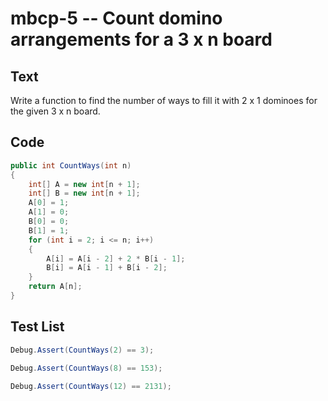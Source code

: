# mbcp-5 -- Count domino arrangements for a 3 x n board

## Text

Write a function to find the number of ways to fill it with 2 x 1 dominoes for the given 3 x n board.

## Code

```csharp
public int CountWays(int n) 
{ 
    int[] A = new int[n + 1]; 
    int[] B = new int[n + 1]; 
    A[0] = 1; 
    A[1] = 0; 
    B[0] = 0; 
    B[1] = 1; 
    for (int i = 2; i <= n; i++) 
    { 
        A[i] = A[i - 2] + 2 * B[i - 1]; 
        B[i] = A[i - 1] + B[i - 2]; 
    } 
    return A[n]; 
}
```

## Test List

```csharp
Debug.Assert(CountWays(2) == 3);
```

```csharp
Debug.Assert(CountWays(8) == 153);
```

```csharp
Debug.Assert(CountWays(12) == 2131);
```
